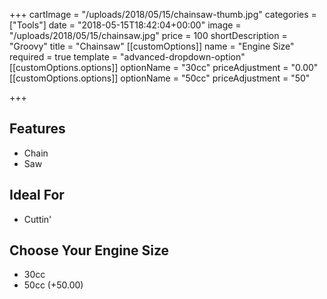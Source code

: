 +++
cartImage = "/uploads/2018/05/15/chainsaw-thumb.jpg"
categories = ["Tools"]
date = "2018-05-15T18:42:04+00:00"
image = "/uploads/2018/05/15/chainsaw.jpg"
price = 100
shortDescription = "Groovy"
title = "Chainsaw"
[[customOptions]]
name = "Engine Size"
required = true
template = "advanced-dropdown-option"
[[customOptions.options]]
optionName = "30cc"
priceAdjustment = "0.00"
[[customOptions.options]]
optionName = "50cc"
priceAdjustment = "50"

+++
## Features

- Chain
- Saw

## Ideal For

- Cuttin'

## Choose Your Engine Size

- 30cc
- 50cc (+50.00)